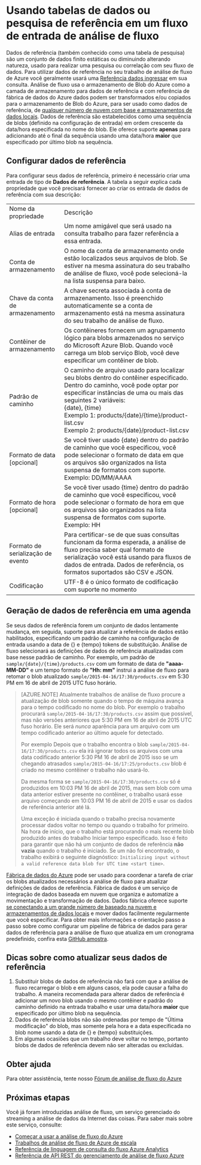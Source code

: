 <properties
    pageTitle="Use tabelas de dados e pesquisa de referência da análise de fluxo | Microsoft Azure"
    description="Usar dados de referência em uma consulta de análise de fluxo"
    keywords="tabela de pesquisa, dados de referência"
    services="stream-analytics"
    documentationCenter=""
    authors="jeffstokes72"
    manager="jhubbard"
    editor="cgronlun"/>

<tags
    ms.service="stream-analytics"
    ms.devlang="na"
    ms.topic="article"
    ms.tgt_pltfrm="na"
    ms.workload="data-services"
    ms.date="09/26/2016"
    ms.author="jeffstok"/>

# <a name="using-reference-data-or-lookup-tables-in-a-stream-analytics-input-stream"></a>Usando tabelas de dados ou pesquisa de referência em um fluxo de entrada de análise de fluxo

Dados de referência (também conhecido como uma tabela de pesquisa) são um conjunto de dados finito estáticas ou diminuindo alterando natureza, usado para realizar uma pesquisa ou correlação com seu fluxo de dados. Para utilizar dados de referência no seu trabalho de análise de fluxo de Azure você geralmente usará uma [Referência dados ingressar](https://msdn.microsoft.com/library/azure/dn949258.aspx) em sua consulta. Análise de fluxo usa o armazenamento de Blob do Azure como a camada de armazenamento para dados de referência e com referência de fábrica de dados do Azure dados podem ser transformados e/ou copiados para o armazenamento de Blob do Azure, para ser usado como dados de referência, de [qualquer número de nuvem com base e armazenamentos de dados locais](../data-factory/data-factory-data-movement-activities.md). Dados de referência são estabelecidos como uma sequência de blobs (definido na configuração de entrada) em ordem crescente da data/hora especificada no nome do blob. Ele oferece suporte **apenas** para adicionando até o final da sequência usando uma data/hora **maior** que especificado por último blob na sequência.

## <a name="configuring-reference-data"></a>Configurar dados de referência

Para configurar seus dados de referência, primeiro é necessário criar uma entrada de tipo de **Dados de referência**. A tabela a seguir explica cada propriedade que você precisará fornecer ao criar os entrada de dados de referência com sua descrição:

<table>
<tbody>
<tr>
<td>Nome da propriedade</td>
<td>Descrição</td>
</tr>
<tr>
<td>Alias de entrada</td>
<td>Um nome amigável que será usado na consulta trabalho para fazer referência a essa entrada.</td>
</tr>
<tr>
<td>Conta de armazenamento</td>
<td>O nome da conta de armazenamento onde estão localizados seus arquivos de blob. Se estiver na mesma assinatura do seu trabalho de análise de fluxo, você pode selecioná-la na lista suspensa para baixo.</td>
</tr>
<tr>
<td>Chave da conta de armazenamento</td>
<td>A chave secreta associada à conta de armazenamento. Isso é preenchido automaticamente se a conta de armazenamento está na mesma assinatura do seu trabalho de análise de fluxo.</td>
</tr>
<tr>
<td>Contêiner de armazenamento</td>
<td>Os contêineres fornecem um agrupamento lógico para blobs armazenados no serviço do Microsoft Azure Blob. Quando você carrega um blob serviço Blob, você deve especificar um contêiner de blob.</td>
</tr>
<tr>
<td>Padrão de caminho</td>
<td>O caminho de arquivo usado para localizar seu blobs dentro do contêiner especificado. Dentro do caminho, você pode optar por especificar instâncias de uma ou mais das seguintes 2 variáveis:<BR>{date}, {time}<BR>Exemplo 1: products/{date}/{time}/product-list.csv<BR>Exemplo 2: products/{date}/product-list.csv
</tr>
<tr>
<td>Formato de data [opcional]</td>
<td>Se você tiver usado {date} dentro do padrão de caminho que você especificou, você pode selecionar o formato de data em que os arquivos são organizados na lista suspensa de formatos com suporte. Exemplo: DD/MM/AAAA</td>
</tr>
<tr>
<td>Formato de hora [opcional]</td>
<td>Se você tiver usado {time} dentro do padrão de caminho que você especificou, você pode selecionar o formato de hora em que os arquivos são organizados na lista suspensa de formatos com suporte. Exemplo: HH</td>
</tr>
<tr>
<td>Formato de serialização de evento</td>
<td>Para certificar-se de que suas consultas funcionam da forma esperada, a análise de fluxo precisa saber qual formato de serialização você está usando para fluxos de dados de entrada. Dados de referência, os formatos suportados são CSV e JSON.</td>
</tr>
<tr>
<td>Codificação</td>
<td>UTF-8 é o único formato de codificação com suporte no momento</td>
</tr>
</tbody>
</table>

## <a name="generating-reference-data-on-a-schedule"></a>Geração de dados de referência em uma agenda

Se seus dados de referência forem um conjunto de dados lentamente mudança, em seguida, suporte para atualizar a referência de dados estão habilitados, especificando um padrão de caminho na configuração de entrada usando a data de {} e {tempo} tokens de substituição. Análise de fluxo selecionará as definições de dados de referência atualizadas com base nesse padrão de caminho. Por exemplo, um padrão de `sample/{date}/{time}/products.csv` com um formato de data de **"aaaa-MM-DD"** e um tempo formato de **"Hh: mm"** instrui a análise de fluxo para retomar o blob atualizado `sample/2015-04-16/17:30/products.csv` em 5:30 PM em 16 de abril de 2015 UTC fuso horário.

> [AZURE.NOTE] Atualmente trabalhos de análise de fluxo procure a atualização de blob somente quando o tempo de máquina avança para o tempo codificado no nome do blob. Por exemplo o trabalho procurará `sample/2015-04-16/17:30/products.csv` assim que possível, mas não versões anteriores que 5:30 PM em 16 de abril de 2015 UTC fuso horário. Ele será *nunca* aparência para um arquivo com um tempo codificado anterior ao último aquele for detectado.
> 
> Por exemplo Depois que o trabalho encontra o blob `sample/2015-04-16/17:30/products.csv` ela irá ignorar todos os arquivos com uma data codificado anterior 5:30 PM 16 de abril de 2015 isso se um chegando atrasados `sample/2015-04-16/17:25/products.csv` blob é criado no mesmo contêiner o trabalho não usará-lo.
> 
> Da mesma forma se `sample/2015-04-16/17:30/products.csv` só é produzidos em 10:03 PM 16 de abril de 2015, mas sem blob com uma data anterior estiver presente no contêiner, o trabalho usará esse arquivo começando em 10:03 PM 16 de abril de 2015 e usar os dados de referência anterior até lá.
> 
> Uma exceção é iniciada quando o trabalho precisa novamente processar dados voltar no tempo ou quando o trabalho for primeiro. Na hora de início, que o trabalho está procurando o mais recente blob produzido antes do trabalho Iniciar tempo especificado. Isso é feito para garantir que não há um conjunto de dados de referência **não vazia** quando o trabalho é iniciado. Se um não foi encontrado, o trabalho exibirá o seguinte diagnóstico: `Initializing input without a valid reference data blob for UTC time <start time>`.


[Fábrica de dados do Azure](https://azure.microsoft.com/documentation/services/data-factory/) pode ser usado para coordenar a tarefa de criar os blobs atualizados necessários a análise de fluxo para atualizar definições de dados de referência. Fábrica de dados é um serviço de integração de dados baseada em nuvem que organiza e automatize a movimentação e transformação de dados. Dados fábrica oferece suporte [se conectando a um grande número de baseado na nuvem e armazenamentos de dados locais](../data-factory/data-factory-data-movement-activities.md) e mover dados facilmente regularmente que você especificar. Para obter mais informações e orientação passo a passo sobre como configurar um pipeline de fábrica de dados para gerar dados de referência para a análise de fluxo que atualiza em um cronograma predefinido, confira esta [GitHub amostra](https://github.com/Azure/Azure-DataFactory/tree/master/Samples/ReferenceDataRefreshForASAJobs).

## <a name="tips-on-refreshing-your-reference-data"></a>Dicas sobre como atualizar seus dados de referência ##

1. Substituir blobs de dados de referência não fará com que a análise de fluxo recarregar o blob e em alguns casos, ela pode causar a falha do trabalho. A maneira recomendada para alterar dados de referência é adicionar um novo blob usando o mesmo contêiner e padrão do caminho definido na entrada trabalho e usar uma data/hora **maior** que especificado por último blob na sequência.
2.  Dados de referência blobs não são ordenadas por tempo de "Última modificação" do blob, mas somente pela hora e a data especificada no blob nome usando a data de {} e {tempo} substituições.
3.  Em algumas ocasiões que um trabalho deve voltar no tempo, portanto blobs de dados de referência devem não ser alteradas ou excluídas.

## <a name="get-help"></a>Obter ajuda
Para obter assistência, tente nosso [Fórum de análise de fluxo do Azure](https://social.msdn.microsoft.com/Forums/en-US/home?forum=AzureStreamAnalytics)

## <a name="next-steps"></a>Próximas etapas
Você já foram introduzidas análise de fluxo, um serviço gerenciado do streaming a análise de dados da Internet das coisas. Para saber mais sobre este serviço, consulte:

- [Começar a usar a análise de fluxo do Azure](stream-analytics-get-started.md)
- [Trabalhos de análise de fluxo de Azure de escala](stream-analytics-scale-jobs.md)
- [Referência de linguagem de consulta do fluxo Azure Analytics](https://msdn.microsoft.com/library/azure/dn834998.aspx)
- [Referência de API REST do gerenciamento de análise de fluxo Azure](https://msdn.microsoft.com/library/azure/dn835031.aspx)

<!--Link references-->
[stream.analytics.developer.guide]: ../stream-analytics-developer-guide.md
[stream.analytics.scale.jobs]: stream-analytics-scale-jobs.md
[stream.analytics.introduction]: stream-analytics-introduction.md
[stream.analytics.get.started]: stream-analytics-get-started.md
[stream.analytics.query.language.reference]: http://go.microsoft.com/fwlink/?LinkID=513299
[stream.analytics.rest.api.reference]: http://go.microsoft.com/fwlink/?LinkId=517301

